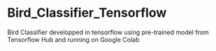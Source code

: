 # Bird_Classifier_Tensorflow
Bird Classifier developped in tensorflow using pre-trained model from Tensorflow Hub and running on Google Colab
